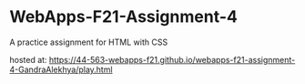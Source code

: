 # WebApps-F21-Assignment-4
A practice assignment for HTML with CSS



hosted at: https://44-563-webapps-f21.github.io/webapps-f21-assignment-4-GandraAlekhya/play.html